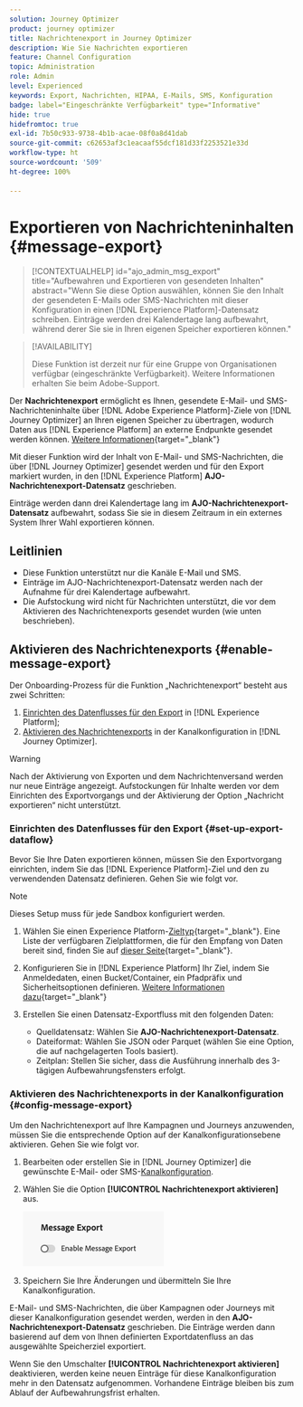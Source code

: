```yaml
---
solution: Journey Optimizer
product: journey optimizer
title: Nachrichtenexport in Journey Optimizer
description: Wie Sie Nachrichten exportieren
feature: Channel Configuration
topic: Administration
role: Admin
level: Experienced
keywords: Export, Nachrichten, HIPAA, E-Mails, SMS, Konfiguration
badge: label="Eingeschränkte Verfügbarkeit" type="Informative"
hide: true
hidefromtoc: true
exl-id: 7b50c933-9738-4b1b-acae-08f0a8d41dab
source-git-commit: c62653af3c1eacaaf55dcf181d33f2253521e33d
workflow-type: ht
source-wordcount: '509'
ht-degree: 100%

---
```


# Exportieren von Nachrichteninhalten {#message-export}

>[!CONTEXTUALHELP]
>id="ajo_admin_msg_export"
>title="Aufbewahren und Exportieren von gesendeten Inhalten"
>abstract="Wenn Sie diese Option auswählen, können Sie den Inhalt der gesendeten E-Mails oder SMS-Nachrichten mit dieser Konfiguration in einen [!DNL Experience Platform]-Datensatz schreiben. Einträge werden drei Kalendertage lang aufbewahrt, während derer Sie sie in Ihren eigenen Speicher exportieren können."

>[!AVAILABILITY]
>
>Diese Funktion ist derzeit nur für eine Gruppe von Organisationen verfügbar (eingeschränkte Verfügbarkeit). Weitere Informationen erhalten Sie beim Adobe-Support.

Der **Nachrichtenexport** ermöglicht es Ihnen, gesendete E-Mail- und SMS-Nachrichteninhalte über [!DNL Adobe Experience Platform]-Ziele von [!DNL Journey Optimizer] an Ihren eigenen Speicher zu übertragen, wodurch Daten aus [!DNL Experience Platform] an externe Endpunkte gesendet werden können. [Weitere Informationen](https://experienceleague.adobe.com/de/docs/experience-platform/destinations/home){target="_blank"}

Mit dieser Funktion wird der Inhalt von E-Mail- und SMS-Nachrichten, die über [!DNL Journey Optimizer] gesendet werden und für den Export markiert wurden, in den [!DNL Experience Platform] **AJO-Nachrichtenexport-Datensatz** geschrieben.

Einträge werden dann drei Kalendertage lang im **AJO-Nachrichtenexport-Datensatz** aufbewahrt, sodass Sie sie in diesem Zeitraum in ein externes System Ihrer Wahl exportieren können.
<!--
## Terminology

* **[!DNL Experience Platform] destinations** - Framework to deliver data out of Experience Platform into external endpoints. [Learn more](https://experienceleague.adobe.com/de/docs/experience-platform/destinations/home){target="_blank"}
* **AJO Message Export Dataset** - An [!DNL Experience Platform] dataset which stores the message content of email and SMS messages sent via [!DNL Journey Optimizer] which have been marked for export.
* **Retention**: Records in the AJO Message Export Dataset are retained for 3 calendar days from ingestion.-->

## Leitlinien

* Diese Funktion unterstützt nur die Kanäle E-Mail und SMS.
* Einträge im AJO-Nachrichtenexport-Datensatz werden nach der Aufnahme für drei Kalendertage aufbewahrt.
* Die Aufstockung wird nicht für Nachrichten unterstützt, die vor dem Aktivieren des Nachrichtenexports gesendet wurden (wie unten beschrieben).

## Aktivieren des Nachrichtenexports {#enable-message-export}

Der Onboarding-Prozess für die Funktion „Nachrichtenexport“ besteht aus zwei Schritten:

1. [Einrichten des Datenflusses für den Export](#set-up-export-dataflow) in [!DNL Experience Platform];
1. [Aktivieren des Nachrichtenexports](#config-message-export) in der Kanalkonfiguration in [!DNL Journey Optimizer].

>[!WARNING]
>
>Nach der Aktivierung von Exporten und dem Nachrichtenversand werden nur neue Einträge angezeigt. Aufstockungen für Inhalte werden vor dem Einrichten des Exportvorgangs und der Aktivierung der Option „Nachricht exportieren“ nicht unterstützt.

### Einrichten des Datenflusses für den Export {#set-up-export-dataflow}

Bevor Sie Ihre Daten exportieren können, müssen Sie den Exportvorgang einrichten, indem Sie das [!DNL Experience Platform]-Ziel und den zu verwendenden Datensatz definieren. Gehen Sie wie folgt vor.

>[!NOTE]
>
>Dieses Setup muss für jede Sandbox konfiguriert werden.

1. Wählen Sie einen Experience Platform-[Zieltyp](https://experienceleague.adobe.com/de/docs/experience-platform/destinations/destination-types){target="_blank"}. Eine Liste der verfügbaren Zielplattformen, die für den Empfang von Daten bereit sind, finden Sie auf [dieser Seite](https://experienceleague.adobe.com/de/docs/experience-platform/destinations/catalog/overview){target="_blank"}.

1. Konfigurieren Sie in [!DNL Experience Platform] Ihr Ziel, indem Sie Anmeldedaten, einen Bucket/Container, ein Pfadpräfix und Sicherheitsoptionen definieren. [Weitere Informationen dazu](https://experienceleague.adobe.com/de/docs/experience-platform/destinations/ui/activate/export-datasets){target="_blank"}

1. Erstellen Sie einen Datensatz-Exportfluss mit den folgenden Daten:

   * Quelldatensatz: Wählen Sie **AJO-Nachrichtenexport-Datensatz**.
   * Dateiformat: Wählen Sie JSON oder Parquet (wählen Sie eine Option, die auf nachgelagerten Tools basiert).
   * Zeitplan: Stellen Sie sicher, dass die Ausführung innerhalb des 3-tägigen Aufbewahrungsfensters erfolgt.

### Aktivieren des Nachrichtenexports in der Kanalkonfiguration {#config-message-export}

Um den Nachrichtenexport auf Ihre Kampagnen und Journeys anzuwenden, müssen Sie die entsprechende Option auf der Kanalkonfigurationsebene aktivieren. Gehen Sie wie folgt vor.

1. Bearbeiten oder erstellen Sie in [!DNL Journey Optimizer] die gewünschte E-Mail- oder SMS-[Kanalkonfiguration](channel-surfaces.md#create-channel-surface).

1. Wählen Sie die Option **[!UICONTROL Nachrichtenexport aktivieren]** aus.

   ![](assets/config-message-export.png)

1. Speichern Sie Ihre Änderungen und übermitteln Sie Ihre Kanalkonfiguration.

E-Mail- und SMS-Nachrichten, die über Kampagnen oder Journeys mit dieser Kanalkonfiguration gesendet werden, werden in den **AJO-Nachrichtenexport-Datensatz** geschrieben. Die Einträge werden dann basierend auf dem von Ihnen definierten Exportdatenfluss an das ausgewählte Speicherziel exportiert.

Wenn Sie den Umschalter **[!UICONTROL Nachrichtenexport aktivieren]** deaktivieren, werden keine neuen Einträge für diese Kanalkonfiguration mehr in den Datensatz aufgenommen. Vorhandene Einträge bleiben bis zum Ablauf der Aufbewahrungsfrist erhalten.
